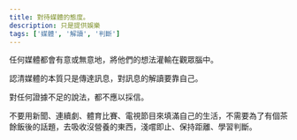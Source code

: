 ```yaml
---
title: 對待媒體的態度。
description: 只是提供娛樂
tags: ['媒體', '解讀', '判斷']
---
```

任何媒體都會有意或無意地，將他們的想法灌輸在觀眾腦中。

認清媒體的本質只是傳達訊息，對訊息的解讀要靠自己。

對任何證據不足的說法，都不應以採信。

不要用新聞、連續劇、體育比賽、電視節目來填滿自己的生活，不需要為了有個茶餘飯後的話題，去吸收沒營養的東西，淺嚐即止、保持距離、學習判斷。
